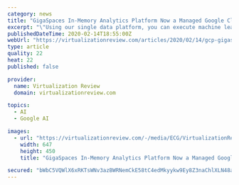 ```yaml
---
category: news
title: "GigaSpaces In-Memory Analytics Platform Now a Managed Google Cloud Service"
excerpt: "\"Using our single data platform, you can execute machine learning models in production using Spark, TensorFlow, and other frameworks, as well as fast analytics, BI and visualization. Not to mention, the platform allows for data discovery and interactive visualization, as well as a 360 real-time view of your data across any data source."
publishedDateTime: 2020-02-14T18:55:00Z
webUrl: "https://virtualizationreview.com/articles/2020/02/14/gcp-gigaspaces.aspx?m=1"
type: article
quality: 22
heat: 22
published: false

provider:
  name: Virtualization Review
  domain: virtualizationreview.com

topics:
  - AI
  - Google AI

images:
  - url: "https://virtualizationreview.com/-/media/ECG/VirtualizationReview/Images/IntroImages2019/RocksStacked.jpg"
    width: 647
    height: 450
    title: "GigaSpaces In-Memory Analytics Platform Now a Managed Google Cloud Service"

secured: "bWbC5VQWlX6xRKTsWNv3azBWRNemCkE58tC4edMkyykw9Ey8Z3naChlXLN48a2jEz6DyPUvRhRh/+yAMP9LzebYB1dASrUDdQ3i/lJWgcvpG76laEWEFOIGlmbjVJCwHdk3CcpkNDVvaCV+7s5t7HZN792V4RtEdFC7k6HPTNvWgwACbnYHIMVVY16gpBtPqzSvWfJbTd9jROnF+jtv6PR3WxuQdRNa218Q2+my6/9yRuIl4UfrROq7KebPL3XEKCT9O9HmnxwX5804id5rNHxJQ8yOkgbtWDj4rJOW18bfK4BGHH3kTwAfsf418VIjJ;fIoq5VQOgKdTUOFidhvLOw=="
---
```


